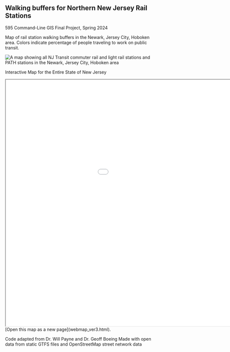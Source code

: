 ## Walking buffers for Northern New Jersey Rail Stations
595 Command-Line GIS Final Project, Spring 2024

Map of rail station walking buffers in the Newark, Jersey City, Hoboken area. Colors indicate percentage of people traveling to work on public transit.

![A map showing all NJ Transit commuter rail and light rail stations and PATH stations in the Newark, Jersey City, Hoboken area](ny_area_nj_rail_buffers_with_acs.png)

Interactive Map for the Entire State of New Jersey
<iframe src = "webmap_ver3.html" height = "800" width = "1200"></iframe>
[Open this map as a new page](webmap_ver3.html).

Code adapted from Dr. Will Payne and Dr. Geoff Boeing
Made with open data from static GTFS files and OpenStreetMap street network data

